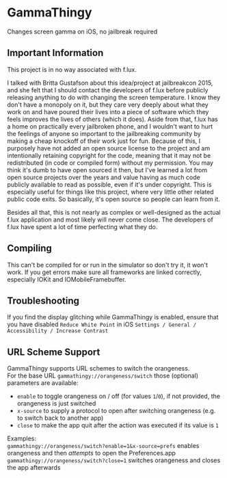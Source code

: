 # GammaThingy
Changes screen gamma on iOS, no jailbreak required

## Important Information
This project is in no way associated with f.lux.

I talked with Britta Gustafson about this idea/project at jailbreakcon 2015, and she felt that I should contact the developers of f.lux before publicly releasing anything to do with changing the screen temperature. I know they don't have a monopoly on it, but they care very deeply about what they work on and have poured their lives into a piece of software which they feels improves the lives of others (which it does). Aside from that, f.lux has a home on practically every jailbroken phone, and I wouldn't want to hurt the feelings of anyone so important to the jailbreaking community by making a cheap knockoff of their work just for fun. Because of this, I purposely have not added an open source license to the project and am intentionally retaining copyright for the code, meaning that it may not be redistributed (in code or compiled form) without my permission. You may think it's dumb to have open sourced it then, but I've learned a lot from open source projects over the years and value having as much code publicly available to read as possible, even if it's under copyright. This is especially useful for things like this project, where very little other related public code exits. So basically, it's open source so people can learn from it.

Besides all that, this is not nearly as complex or well-designed as the actual f.lux application and most likely will never come close. The developers of f.lux have spent a lot of time perfecting what they do.

## Compiling
This can't be compiled for or run in the simulator so don't try it, it won't work. If you get errors make sure all frameworks are linked correctly, especially IOKit and IOMobileFramebuffer.

## Troubleshooting

If you find the display glitching while GammaThingy is enabled, ensure that you have disabled ```Reduce White Point``` in iOS ```Settings / General / Accessibility / Increase Contrast```

## URL Scheme Support

GammaThingy supports URL schemes to switch the orangeness.  
For the base URL ```gammathingy://orangeness/switch``` those (optional) parameters are available:
* ```enable``` to toggle orangeness on / off (for values ```1```/```0```), if not provided, the orangeness is just switched
* ```x-source``` to supply a protocol to open after switching orangeness (e.g. to switch back to another app)
* ```close``` to make the app quit after the action was executed if its value is ```1```

Examples:  
```gammathingy://orangeness/switch?enable=1&x-source=prefs``` enables orangeness and then *attempts* to open the Preferences.app  
```gammathingy://orangeness/switch?close=1``` switches orangeness and closes the app afterwards

